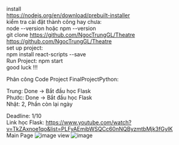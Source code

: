 install  <br>
https://nodejs.org/en/download/prebuilt-installer <br>
kiểm tra cài đặt thành công hay chưa: <br>
node --version hoặc npm --version <br>
git clone https://github.com/NgocTrungGL/Theatre <br>
https://github.com/NgocTrungGL/Theatre <br>
set up project: <br>
npm install react-scripts --save <br>
Run Project: npm start <br>
good luck !!! <br>



Phân công Code Project FinalProjectPython: <br>

Trung: Done -> Bắt đầu học Flask <br>
Phước: Done -> Bắt đầu học Flask <br>
Nhật: 2, Phần còn lại ngày <br>

Deadline: 1/10  <br>
Link học Flask: https://www.youtube.com/watch?v=TkZAxnoe1qo&list=PLFyAEmibWSQCc60nNQByzmtbMjk3fGyIK <br>
Main Page
![image](https://github.com/user-attachments/assets/5ea28aae-995a-4f6f-839b-65eaa171ccf6)
view 
![image](https://github.com/user-attachments/assets/a5ecbb99-3626-42a4-a449-976a84aafc4d)
